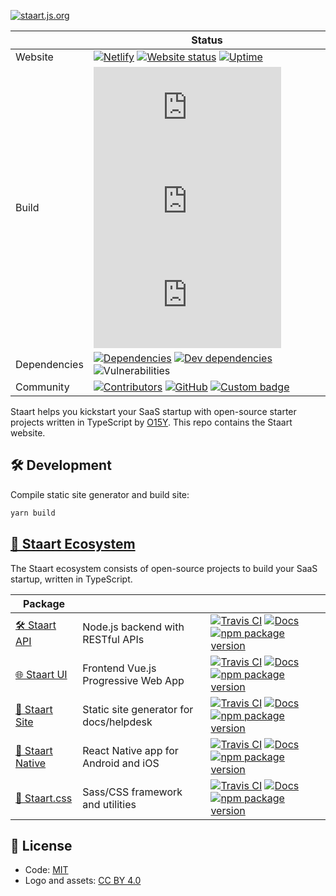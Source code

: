 [![staart.js.org](https://raw.githubusercontent.com/staart/staart.js.org/master/assets/svg/jsorg.svg?sanitize=true)](https://staart.js.org)

|  | Status |
| - | - |
| Website | [![Netlify](https://img.shields.io/netlify/96f83f93-9fe2-47e5-a7e4-8c6d60720206)](https://app.netlify.com/sites/staart/deploys) [![Website status](https://img.shields.io/website?down_color=red&down_message=down&up_color=brightgreen&up_message=online&url=https%3A%2F%2Fstaart.js.org)](https://staart.js.org) [![Uptime](https://img.shields.io/uptimerobot/ratio/7/m783701085-b7910646c07e62111adb6ad6)](https://stats.uptimerobot.com/m29YvtjqOg) |
| Build | [![Travis CI](https://img.shields.io/travis/staart/staart.js.org?label=Travis%20CI)](https://travis-ci.org/staart/staart.js.org) [![Circle CI](https://img.shields.io/circleci/build/github/staart/staart.js.org?label=Circle%20CI)](https://circleci.com/gh/staart/staart.js.org) [![Azure Pipelines](https://dev.azure.com/staart/staart.js.org/_apis/build/status/staart.staart.js.org?branchName=master)](https://dev.azure.com/staart/staart.js.org/_build/latest?definitionId=7&branchName=master) |
| Dependencies | [![Dependencies](https://img.shields.io/david/staart/staart.js.org.svg)](https://david-dm.org/staart/staart.js.org) [![Dev dependencies](https://img.shields.io/david/dev/staart/staart.js.org.svg)](https://david-dm.org/staart/staart.js.org) ![Vulnerabilities](https://img.shields.io/snyk/vulnerabilities/github/staart/staart.js.org.svg) |
| Community | [![Contributors](https://img.shields.io/github/contributors/staart/staart.js.org.svg)](https://github.com/staart/staart.js.org/graphs/contributors) [![GitHub](https://img.shields.io/github/license/staart/staart.js.org.svg)](https://github.com/staart/staart.js.org/blob/master/LICENSE) [![Custom badge](https://img.shields.io/endpoint?url=https%3A%2F%2Fstaart.js.org%2Fshield-schema%2Fall.json)](https://staart.js.org) |

Staart helps you kickstart your SaaS startup with open-source starter projects written in TypeScript by [O15Y](https://o15y.com). This repo contains the Staart website.

## 🛠 Development

Compile static site generator and build site:

```bash
yarn build
```

## [🏁 Staart Ecosystem](https://staart.js.org)

The Staart ecosystem consists of open-source projects to build your SaaS startup, written in TypeScript.

| Package |  |  |
| - | - | - |
| [🛠️ Staart API](https://github.com/staart/api) | Node.js backend with RESTful APIs | [![Travis CI](https://img.shields.io/travis/staart/api)](https://travis-ci.org/staart/api) [![Docs](https://img.shields.io/endpoint?url=https%3A%2F%2Fstaart.js.org%2Fshield-schema%2Fapi.json)](https://staart.js.org/api) [![npm package version](https://img.shields.io/npm/v/@staart/manager)](https://www.npmjs.com/package/@staart/manager) |
| [🌐 Staart UI](https://github.com/staart/ui) | Frontend Vue.js Progressive Web App | [![Travis CI](https://img.shields.io/travis/staart/ui)](https://travis-ci.org/staart/ui) [![Docs](https://img.shields.io/endpoint?url=https%3A%2F%2Fstaart.js.org%2Fshield-schema%2Fui.json)](https://staart.js.org/ui) [![npm package version](https://img.shields.io/npm/v/@staart/ui)](https://www.npmjs.com/package/@staart/ui) |
| [📑 Staart Site](https://github.com/staart/site) | Static site generator for docs/helpdesk | [![Travis CI](https://img.shields.io/travis/staart/site)](https://travis-ci.org/staart/site) [![Docs](https://img.shields.io/endpoint?url=https%3A%2F%2Fstaart.js.org%2Fshield-schema%2Fsite.json)](https://staart.js.org/site) [![npm package version](https://img.shields.io/npm/v/@staart/site)](https://www.npmjs.com/package/@staart/site) |
| [📱 Staart Native](https://github.com/staart/native) | React Native app for Android and iOS | [![Travis CI](https://img.shields.io/travis/staart/native)](https://travis-ci.org/staart/native) [![Docs](https://img.shields.io/endpoint?url=https%3A%2F%2Fstaart.js.org%2Fshield-schema%2Fnative.json)](https://staart.js.org/native) [![npm package version](https://img.shields.io/npm/v/@staart/native)](https://www.npmjs.com/package/@staart/native) |
| [🎨 Staart.css](https://github.com/staart/css) | Sass/CSS framework and utilities | [![Travis CI](https://img.shields.io/travis/staart/css)](https://travis-ci.org/staart/css) [![Docs](https://img.shields.io/endpoint?url=https%3A%2F%2Fstaart.js.org%2Fshield-schema%2Fcss.json)](https://staart.js.org/css) [![npm package version](https://img.shields.io/npm/v/@staart/css)](https://www.npmjs.com/package/@staart/css) |

## 📄 License

- Code: [MIT](https://github.com/staart/staart.js.org/blob/master/LICENSE)
- Logo and assets: [CC BY 4.0](https://creativecommons.org/licenses/by/4.0/)
